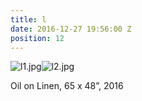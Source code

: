 ```yaml
---
title: l
date: 2016-12-27 19:56:00 Z
position: 12
---
```


![l1.jpg](/uploads/l1.jpg)![l2.jpg](/uploads/l2.jpg)

Oil on Linen, 
65 x 48”, 
2016
